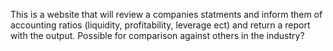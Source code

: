 This is a website that will review a companies statments and inform them of accounting ratios (liquidity, profitability, leverage ect) and return a report with the output. Possible for comparison against others in the industry?